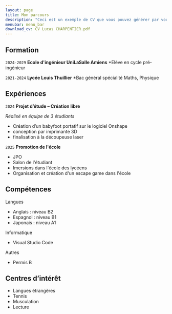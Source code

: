 ```yaml
---
layout: page
title: Mon parcours
description: "Ceci est un exemple de CV que vous pouvez générer par vous-même"
menubar: menu_bar
download_cv: CV Lucas CHARPENTIER.pdf
---
```


## Formation 


`2024-2029`
**Ecole d'ingénieur UniLaSalle Amiens**
*Elève en cycle pré-ingénieur

`2021-2024`
**Lycée Louis Thuillier**
*Bac général spécialité Maths, Physique 

## Expériences

`2024` **Projet d’étude – Création libre**

_Réalisé en équipe de 3 étudiants_
* Création d’un babyfoot portatif sur le logiciel Onshape
* conception par imprimante 3D
* finalisation à la découpeuse laser

`2025` **Promotion de l'école**
* JPO
* Salon de l'étudiant
* Imersions dans l'école des lycéens
* Organisation et création d'un escape game dans l'école


## Compétences

Langues
* Anglais : niveau B2
* Espagnol : niveau B1
* Japonais : niveau A1

Informatique
* Visual Studio Code

Autres
* Permis B

## Centres d’intérêt

* Langues étrangères
* Tennis
* Musculation
* Lecture
